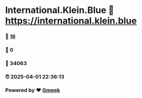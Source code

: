 # International.Klein.Blue :link: https://international.klein.blue 
### :page_facing_up: [16](https://international.klein.blue/tag.html) 
### :speech_balloon: 0 
### :hibiscus: 34063 
### :alarm_clock: 2025-04-01 22:36:13 
### Powered by :heart: [Gmeek](https://github.com/Meekdai/Gmeek)
